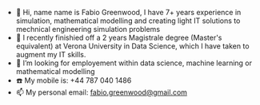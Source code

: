 - 👋 Hi, name name is Fabio Greenwood, I have 7+ years experience in simulation, mathematical modelling and creating light IT solutions to mechnical engineering simulation problems
- 🌱 I recently finishied off a 2 years Magistrale degree (Master's equivalent) at Verona University in Data Science, which I have taken to augment my IT skills.
- 👀 I’m looking for employement within data science, machine learning or mathematical modelling
- ☎️ My mobile is: +44 787 040 1486
- 📫 My personal email: fabio.greenwood@gmail.com

<!---
FabioGreenwood/FabioGreenwood is a ✨ special ✨ repository because its `README.md` (this file) appears on your GitHub profile.
You can click the Preview link to take a look at your changes.
--->
